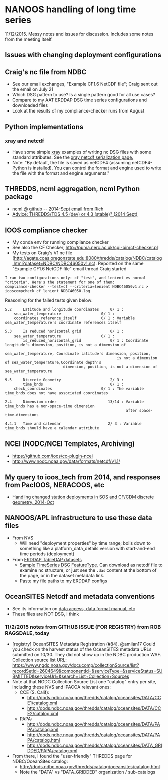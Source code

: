 # NANOOS handling of long time series
11/12/2015. Messy notes and issues for discussion. Includes some notes from the meeting itself.

## Issues with changing deployment configurations

## Craig's nc file from NDBC
- See our email exchanges, "Example CF1.6 NetCDF file"; Craig sent out the email on July 21
- Which DSG pattern to use? Is a single pattern good for all use cases?
- Compare to my AAT ERDDAP DSG time series configurations and downloaded files
- Look at the results of my compliance-checker runs from August

## Python implementations

### xray and netcdf
- Have some simple [xray](http://xray.readthedocs.org) examples of writing nc DSG files with some standard attributes. See the [xray netcdf serialization page.](http://xray.readthedocs.org/en/stable/io.html#netcdf)
- Note: "By default, the file is saved as netCDF4 (assuming netCDF4-Python is installed). You can control the format and engine used to write the file with the format and engine arguments."

## THREDDS, ncml aggregation, ncml Python package
- [ncml @ github](https://github.com/ioos/ncml) -- [2014-Sept email from Rich](https://groups.google.com/d/msg/ioos_tech/uid-ZM3abgk/AIRBY6LUCrEJ)
- [Advice: THREDDS/TDS 4.5 (dev) or 4.3 (stable)? (2014 Sept)](https://groups.google.com/forum/#!topic/ioos_tech/FJsf8lVjvz4)

## IOOS compliance checker
- My conda env for running compliance checker
- See also the CF Checker, http://puma.nerc.ac.uk/cgi-bin/cf-checker.pl
- My tests on Craig's V1 nc file (http://agate.coas.oregonstate.edu:8080/thredds/catalog/NDBC/catalog.html?dataset=NDBC/NDBC46050v1.nc). Reported on the same "Example CF1.6 NetCDF file" email thread Craig started
```
I ran two configurations only: cf "test", and lenient vs normal "criteria". Here's the statement for one of them:
compliance-checker --test=cf --criteria=lenient NDBC46050v1.nc > iooscompcheck_cf_lenient_NDBC46050.log
```

Reasoning for the failed tests given below:                   
```
5.2 	Latitude and longitude coordinates     0/ 1 :  
	sea_water_temperature                  0/ 1 :  
	coordinates_reference_itself           0/ 1 : Variable sea_water_temperature's coordinate references itself

5.3 	Is reduced horizontal grid             0/ 1 :  
	sea_water_temperature                  0/ 1 :  
        is_reduced_horizontal_grid             0/ 1 : Coordinate longitude's dimension, position, is not a dimension of
                                                  sea_water_temperature, Coordinate latitude's dimension, position,
                                                  is not a dimension of sea_water_temperature,Coordinate depth's
 						  dimension, position, is not a dimension of sea_water_temperature

9.5 	Discrete Geometry                      2/ 3 :  
    	time_bnds                              0/ 1 :  
	check_coordinates                      0/ 1 : The variable time_bnds does not have associated coordinates

2.4 	Dimension order                       13/14 : Variable time_bnds has a non-space-time dimension
                                                      after space-time-dimensions

4.4.1 	Time and calendar                     2/ 3 : Variable time_bnds should have a calendar attribute
```

## NCEI (NODC/NCEI Templates, Archiving)
- https://github.com/ioos/cc-plugin-ncei
- http://www.nodc.noaa.gov/data/formats/netcdf/v1.1/

## My query to ioos_tech from 2014, and responses from PacIOOS, NERACOOS, etc
- [Handling changed station deployments in SOS and CF/CDM discrete geometry, 2014-Oct](https://groups.google.com/d/msg/ioos_tech/2vxZRxBhd90/BDdwPaFaCbMJ)

## NANOOS/APL infrastructure to use these data files
- From NVS
	- Will need "deployment properties" by time range; boils down to something like a platform_data_details version with start-and-end time periods (deployment)
- From [ERDDAP TableDAP datasets](http://data.nanoos.org/deverddap/tabledap/index.html)
	- [Sample TimeSeries DSG FeatureType.](http://data.nanoos.org/deverddap/tabledap/otnnepJDFDetects.html) Can download as netcdf file to examine nc structure, or just see the `.das` content at the bottom of the page, or in the dataset metadata link.
	- Paste my file paths to my ERDDAP configs

## OceanSITES Netcdf and metadata conventions
- See its information on [data access, data format manual, etc](http://www.oceansites.org/data/index.html)
- These files are NOT DSG, I think

### 11/2/2015 notes from GITHUB ISSUE (FOR REGISTRY) from ROB RAGSDALE, today
- [registry] OceanSITES Metadata Registration (#84). @amilan17  Could you check on the harvest status of the OceanSITES metadata URLs submitted on 10/30. They did not show up in the NDBC production WAF. Collection source list URL: https://www.ngdc.noaa.gov/docucomp/collectionSource/list?recordSetId=2604649&componentId=&serviceType=&serviceStatus=SUBMITTED&serviceUrl=&search=List+Collection+Sources
- Note at that NGDC Collection Source List one "catalog" entry per site, including these NVS and IPACOA relevant ones:
	- CCE (S. Calif):
		- http://dods.ndbc.noaa.gov/thredds/catalog/oceansites/DATA/CCE1/catalog.xml
		- http://dods.ndbc.noaa.gov/thredds/catalog/oceansites/DATA/CCE2/catalog.xml
	- PAPA:
		- http://dods.ndbc.noaa.gov/thredds/catalog/oceansites/DATA/PAPA/catalog.xml
		- http://dods.ndbc.noaa.gov/thredds/catalog/oceansites/DATA/PAPA/catalog.html
		- http://dods.ndbc.noaa.gov/thredds/catalog/oceansites/DATA_GRIDDED/PAPA/catalog.xml
- From there, I found the "user-friendly" THREDDS page for NDBC/OceanSites catalog:
	- http://dods.ndbc.noaa.gov/thredds/catalog/oceansites/catalog.html
	- Note the "DATA" vs "DATA_GRIDDED" organization / sub-catalogs
